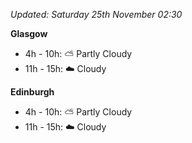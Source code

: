 *Updated: Saturday 25th November 02:30*

**Glasgow**

* 4h - 10h: :partly_sunny: Partly Cloudy
* 11h - 15h: :cloud: Cloudy

**Edinburgh**

* 4h - 10h: :partly_sunny: Partly Cloudy
* 11h - 15h: :cloud: Cloudy
